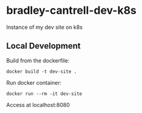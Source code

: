 # bradley-cantrell-dev-k8s
Instance of my dev site on k8s

## Local Development

Build from the dockerfile:

```
docker build -t dev-site .
```

Run docker container:

```
docker run --rm -it dev-site
```

Access at localhost:8080
